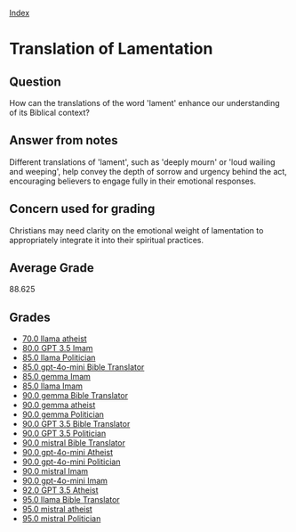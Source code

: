 
[Index](../../index.md)
# Translation of Lamentation
## Question
How can the translations of the word 'lament' enhance our understanding of its Biblical context?

## Answer from notes
Different translations of 'lament', such as 'deeply mourn' or 'loud wailing and weeping', help convey the depth of sorrow and urgency behind the act, encouraging believers to engage fully in their emotional responses.

## Concern used for grading
Christians may need clarity on the emotional weight of lamentation to appropriately integrate it into their spiritual practices.

## Average Grade
88.625

## Grades
 * [70.0 llama atheist](../answers/llama_atheist/Translation_of_Lamentation.md)
 * [80.0 GPT 3.5 Imam](../answers/GPT_3.5_Imam/Translation_of_Lamentation.md)
 * [85.0 llama Politician](../answers/llama_Politician/Translation_of_Lamentation.md)
 * [85.0 gpt-4o-mini Bible Translator](../answers/gpt-4o-mini_Bible_Translator/Translation_of_Lamentation.md)
 * [85.0 gemma Imam](../answers/gemma_Imam/Translation_of_Lamentation.md)
 * [85.0 llama Imam](../answers/llama_Imam/Translation_of_Lamentation.md)
 * [90.0 gemma Bible Translator](../answers/gemma_Bible_Translator/Translation_of_Lamentation.md)
 * [90.0 gemma atheist](../answers/gemma_atheist/Translation_of_Lamentation.md)
 * [90.0 gemma Politician](../answers/gemma_Politician/Translation_of_Lamentation.md)
 * [90.0 GPT 3.5 Bible Translator](../answers/GPT_3.5_Bible_Translator/Translation_of_Lamentation.md)
 * [90.0 GPT 3.5 Politician](../answers/GPT_3.5_Politician/Translation_of_Lamentation.md)
 * [90.0 mistral Bible Translator](../answers/mistral_Bible_Translator/Translation_of_Lamentation.md)
 * [90.0 gpt-4o-mini Atheist](../answers/gpt-4o-mini_Atheist/Translation_of_Lamentation.md)
 * [90.0 gpt-4o-mini Politician](../answers/gpt-4o-mini_Politician/Translation_of_Lamentation.md)
 * [90.0 mistral Imam](../answers/mistral_Imam/Translation_of_Lamentation.md)
 * [90.0 gpt-4o-mini Imam](../answers/gpt-4o-mini_Imam/Translation_of_Lamentation.md)
 * [92.0 GPT 3.5 Atheist](../answers/GPT_3.5_Atheist/Translation_of_Lamentation.md)
 * [95.0 llama Bible Translator](../answers/llama_Bible_Translator/Translation_of_Lamentation.md)
 * [95.0 mistral atheist](../answers/mistral_atheist/Translation_of_Lamentation.md)
 * [95.0 mistral Politician](../answers/mistral_Politician/Translation_of_Lamentation.md)
